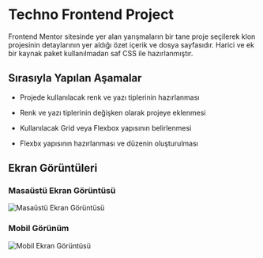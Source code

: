
# Techno Frontend Project

Frontend Mentor sitesinde yer alan yarışmaların bir tane proje seçilerek klon projesinin detaylarının yer aldığı özet içerik ve dosya sayfasıdır. Harici ve ek bir kaynak paket kullanılmadan saf CSS ile hazırlanmıştır.



## Sırasıyla Yapılan Aşamalar

- Projede kullanılacak renk ve yazı tiplerinin hazırlanması

- Renk ve yazı tiplerinin değişken olarak projeye eklenmesi

- Kullanılacak Grid veya Flexbox yapısının belirlenmesi

- Flexbx yapısının hazırlanması ve düzenin oluşturulması

  
## Ekran Görüntüleri

### Masaüstü Ekran Görüntüsü

![Masaüstü Ekran Görüntüsü](https://i.hizliresim.com/gt01w1h.png)

### Mobil Görünüm

![Mobil Ekran Görüntüsü](https://i.hizliresim.com/hvv54xh.png)
